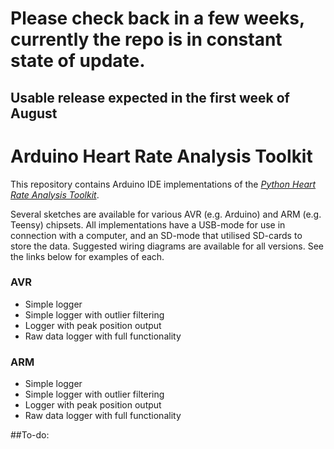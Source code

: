 # Please check back in a few weeks, currently the repo is in constant state of update. 

## Usable release expected in the first week of August

# Arduino Heart Rate Analysis Toolkit

This repository contains Arduino IDE implementations of the [*Python Heart Rate Analysis Toolkit*](https://python-heart-rate-analysis-toolkit.readthedocs.io/en/latest/).

Several sketches are available for various AVR (e.g. Arduino) and ARM (e.g. Teensy) chipsets. All implementations have a USB-mode for use in connection with a computer, and an SD-mode that utilised SD-cards to store the data. Suggested wiring diagrams are available for all versions. See the links below for examples of each.

### AVR
- Simple logger
- Simple logger with outlier filtering
- Logger with peak position output
- Raw data logger with full functionality

### ARM
- Simple logger
- Simple logger with outlier filtering
- Logger with peak position output
- Raw data logger with full functionality

##To-do:

